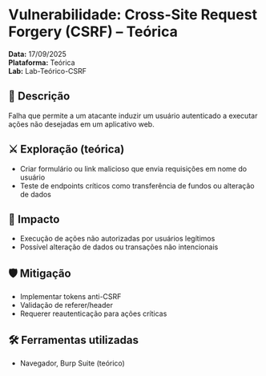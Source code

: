 # Vulnerabilidade: Cross-Site Request Forgery (CSRF) – Teórica
**Data:** 17/09/2025  
**Plataforma:** Teórica  
**Lab:** Lab-Teórico-CSRF  

## 🔎 Descrição
Falha que permite a um atacante induzir um usuário autenticado a executar ações não desejadas em um aplicativo web.

## ⚔️ Exploração (teórica)
- Criar formulário ou link malicioso que envia requisições em nome do usuário  
- Teste de endpoints críticos como transferência de fundos ou alteração de dados  

## 📂 Impacto
- Execução de ações não autorizadas por usuários legítimos
- Possível alteração de dados ou transações não intencionais  

## 🛡 Mitigação
- Implementar tokens anti-CSRF
- Validação de referer/header
- Requerer reautenticação para ações críticas

## 🛠 Ferramentas utilizadas
- Navegador, Burp Suite (teórico)
